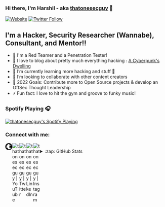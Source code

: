 ### Hi there, I'm Harshil - aka [thatonesecguy][website] 👋

[![Website](https://img.shields.io/website?label=thatonesecguy.medium.com&style=for-the-badge&url=https://thatonesecguy.medium.com/)](https://thatonesecguy.medium.com/)
[![Twitter Follow](https://img.shields.io/twitter/follow/thatonesecguy?color=1DA1F2&logo=twitter&style=for-the-badge)](https://twitter.com/intent/follow?original_referer=https%3A%2F%2Fgithub.com%2Fthatonesecguy&screen_name=thatonesecguy)

## I'm a Hacker, Security Researcher (Wannabe), Consultant, and Mentor!!

- 🔭 I'm a Red Teamer and a Penetration Tester!
- 📕 I love to blog about pretty much everything hacking : [ A Cyberpunk's Dwelling ][blog]
- 🌱 I’m currently learning more hacking and stuff 🤣
- 👯 I’m looking to collaborate with other content creators
- 🥅 2022 Goals: Contribute more to Open Source projects & develop an OffSec Thought Leadership
- ⚡ Fun fact: I love to hit the gym and groove to funky music!

### Spotify Playing 🎧

[<img src="https://now-playing-codestackr.vercel.app/api/spotify-playing" alt="thatonesecguy's Spotify Playing" width="350" />](https://open.spotify.com/user/0gzruhvy1c9pwsel2csousra4)

### Connect with me:

[<img align="left" alt="1337haxx.wordpress.com" width="22px" src="https://raw.githubusercontent.com/iconic/open-iconic/master/svg/globe.svg" />][website]
[<img align="left" alt="thatonesecguy | YouTube" width="22px" src="https://cdn.jsdelivr.net/npm/simple-icons@v3/icons/youtube.svg" />][youtube]
[<img align="left" alt="thatonesecguy | Twitter" width="22px" src="https://cdn.jsdelivr.net/npm/simple-icons@v3/icons/twitter.svg" />][twitter]
[<img align="left" alt="thatonesecguy | LinkedIn" width="22px" src="https://cdn.jsdelivr.net/npm/simple-icons@v3/icons/linkedin.svg" />][linkedin]
[<img align="left" alt="thatonesecguy | Instagram" width="22px" src="https://cdn.jsdelivr.net/npm/simple-icons@v3/icons/instagram.svg" />][instagram]

<br />

<details>
  <summary>:zap: GitHub Stats</summary>

  <img align="left" alt="thatonesecguy's GitHub Stats" src="https://github-readme-stats.vercel.app/api?username=thatonesecguy&show_icons=true&hide_border=true&count_private=true&show_icons=true&theme=tokyonight" />

</details>

[website]: https://thatonesecguy.medium.com/
[blog]: https://thatonesecguy.medium.com/
[twitter]: https://twitter.com/thatonesecguy
[youtube]: https://www.youtube.com/channel/UCKkSq6X8RWoT1FyfYUlgSeA
[instagram]: https://www.instagram.com/thatonesecguy/
[linkedin]: https://www.linkedin.com/in/harshil-shah-004/
<!-- [webdevplaylist]: https://www.youtube.com/playlist?list=PLkwxH9e_vrAJ0WbEsFA9W3I1W-g_BTsbt
[jsplaylist]: https://www.youtube.com/playlist?list=PLkwxH9e_vrALRJKu7wfXby3MKeflhTu6B
[cssplaylist]: https://www.youtube.com/playlist?list=PLkwxH9e_vrALSdvZuEh6gqQdmDoDIoqz4
[reactplaylist]: https://www.youtube.com/playlist?list=PLkwxH9e_vrAK4TdffpxKY3QGyHCpxFcQ0 -->
